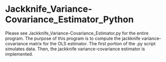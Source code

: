 # Jackknife_Variance-Covariance_Estimator_Python
Please see Jackknife_Variance-Covariance_Estimator.py for the entire program.
The purpose of this program is to compute the jackknife variance-covariance matrix for the OLS estimator.
The first portion of the .py script simulates data. Then, the jackknife variance-covariance estimator is implemented.
